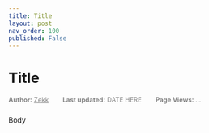 ```yaml
---
title: Title
layout: post
nav_order: 100
published: False
---
```


# Title
<div style="font-size: 0.9em; color: #858585ff; margin-bottom: 1.5rem;">
  <span style="margin-right: 1.5rem;"><strong>Author:</strong> <a href="{{ site.FirstPartyAuthorLink }}" style="color: inherit;">Zekk</a></span>
  <span style="margin-right: 1.5rem;"><strong>Last updated:</strong> DATE HERE</span>
  <span><strong>Page Views: </strong><span id="hit-count">...</span></span>
</div>

Body